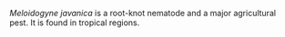 [//]: # (Created by ./bin/manage_files.pl from ./species/Meloidogyne_javanica/Meloidogyne_javanica.about.html on Thu Jun 11 13:44:49 2020)
_Meloidogyne javanica_ is a root-knot nematode and a major agricultural pest. It is found in tropical regions.
